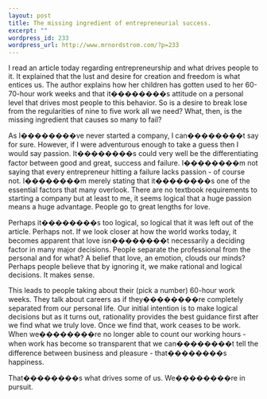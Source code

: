 ```yaml
--- 
layout: post
title: The missing ingredient of entrepreneurial success.
excerpt: ""
wordpress_id: 233
wordpress_url: http://www.mrnordstrom.com/?p=233
---
```

<p>I read an article today regarding entrepreneurship and what drives people to it. It explained that the lust and desire for creation and freedom is what entices us. The author explains how her children has gotten used to her 60-70-hour work weeks and that it��������s attitude on a personal level that drives most people to this behavior. So is a desire to break lose from the regularities of nine to five work all we need? What, then, is the missing ingredient that causes so many to fail?</p>

<p>As I��������ve never started a company, I can��������t say for sure. However, if I were adventurous enough to take a guess then I would say passion. It��������s could very well be the differentiating factor between good and great, success and failure. I��������m not saying that every entrepreneur hitting a failure lacks passion - of course not. I��������m merely stating that it��������s one of the essential factors that many overlook. There are no textbook requirements to starting a company but at least to me, it seems logical that a huge passion means a huge advantage. People go to great lengths for love.</p>

<p>Perhaps it��������s too logical, so logical that it was left out of the article. Perhaps not. If we look closer at how the world works today, it becomes apparent that love isn��������t necessarily a deciding factor in many major decisions. People separate the professional from the personal and for what? A belief that love, an emotion, clouds our minds? Perhaps people believe that by ignoring it, we make rational and logical decisions. It makes sense.</p>

<p>This leads to people taking about their (pick a number) 60-hour work weeks. They talk about careers as if they��������re completely separated from our personal life. Our initial intention is to make logical decisions but as it turns out, rationality provides the best guidance first after we find what we truly love. Once we find that, work ceases to be work. When we��������re no longer able to count our working hours - when work has become so transparent that we can��������t tell the difference between business and pleasure - that��������s happiness. 

<p>That��������s what drives some of us. We��������re in pursuit.</p>

